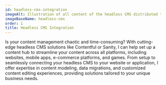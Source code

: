 ```yaml
---
id: headless-cms-integration
imageAlt: Illustration of all content of the headless CMS distributed to different devices.
imageBaseName: headless-cms
order: 1
title: Headless CMS Integration
---
```


Is your content management chaotic and time-consuming? With cutting-edge headless CMS solutions like Contentful or Sanity, I can help set up a content hub to streamline your content across all platforms, including websites, mobile apps, e-commerce platforms, and games. From setup to seamlessly connecting your headless CMS to your website or application, I offer expertise in content modeling, data migrations, and customized content editing experiences, providing solutions tailored to your unique business needs.